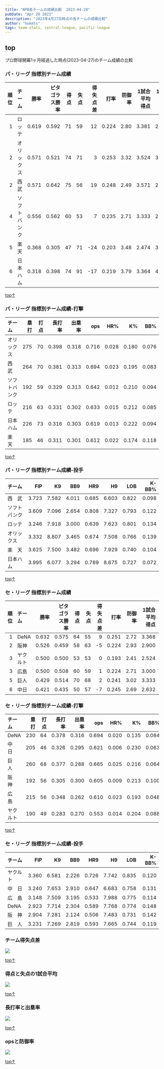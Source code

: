 ```yaml
---
title: "NPB各チームの成績比較  2023-04-28"
pubDate: "Apr 28 2023"
description: "2023年4月27日時点の各チームの成績比較"
author: "hokmts"
tags: team-stats, central-league, pacific-league
---
```


## top

プロ野球開幕1ヶ月経過した時点(2023-04-27)のチーム成績の比較

### パ・リーグ 指標別チーム成績

<table>
<colgroup>
<col style="width: 5%" />
<col style="width: 13%" />
<col style="width: 6%" />
<col style="width: 15%" />
<col style="width: 5%" />
<col style="width: 5%" />
<col style="width: 9%" />
<col style="width: 6%" />
<col style="width: 7%" />
<col style="width: 14%" />
<col style="width: 14%" />
</colgroup>
<thead>
<tr class="header">
<th style="text-align: right;">順位</th>
<th style="text-align: left;">チーム</th>
<th style="text-align: right;">勝率</th>
<th style="text-align: right;">ピタゴラス勝率</th>
<th style="text-align: right;">得点</th>
<th style="text-align: right;">失点</th>
<th style="text-align: right;">得失点差</th>
<th style="text-align: right;">打率</th>
<th style="text-align: right;">防御率</th>
<th style="text-align: right;">1試合平均得点</th>
<th style="text-align: right;">1試合平均失点</th>
</tr>
</thead>
<tbody>
<tr class="odd">
<td style="text-align: right;">1</td>
<td style="text-align: left;">ロッテ</td>
<td style="text-align: right;">0.619</td>
<td style="text-align: right;">0.592</td>
<td style="text-align: right;">71</td>
<td style="text-align: right;">59</td>
<td style="text-align: right;">12</td>
<td style="text-align: right;">0.224</td>
<td style="text-align: right;">2.80</td>
<td style="text-align: right;">3.381</td>
<td style="text-align: right;">2.810</td>
</tr>
<tr class="even">
<td style="text-align: right;">2</td>
<td style="text-align: left;">オリックス</td>
<td style="text-align: right;">0.571</td>
<td style="text-align: right;">0.521</td>
<td style="text-align: right;">74</td>
<td style="text-align: right;">71</td>
<td style="text-align: right;">3</td>
<td style="text-align: right;">0.253</td>
<td style="text-align: right;">3.32</td>
<td style="text-align: right;">3.524</td>
<td style="text-align: right;">3.381</td>
</tr>
<tr class="odd">
<td style="text-align: right;">2</td>
<td style="text-align: left;">西武</td>
<td style="text-align: right;">0.571</td>
<td style="text-align: right;">0.642</td>
<td style="text-align: right;">75</td>
<td style="text-align: right;">56</td>
<td style="text-align: right;">19</td>
<td style="text-align: right;">0.248</td>
<td style="text-align: right;">2.49</td>
<td style="text-align: right;">3.571</td>
<td style="text-align: right;">2.667</td>
</tr>
<tr class="even">
<td style="text-align: right;">4</td>
<td style="text-align: left;">ソフトバンク</td>
<td style="text-align: right;">0.556</td>
<td style="text-align: right;">0.562</td>
<td style="text-align: right;">60</td>
<td style="text-align: right;">53</td>
<td style="text-align: right;">7</td>
<td style="text-align: right;">0.235</td>
<td style="text-align: right;">2.71</td>
<td style="text-align: right;">3.333</td>
<td style="text-align: right;">2.944</td>
</tr>
<tr class="odd">
<td style="text-align: right;">5</td>
<td style="text-align: left;">楽天</td>
<td style="text-align: right;">0.368</td>
<td style="text-align: right;">0.305</td>
<td style="text-align: right;">47</td>
<td style="text-align: right;">71</td>
<td style="text-align: right;">-24</td>
<td style="text-align: right;">0.203</td>
<td style="text-align: right;">3.48</td>
<td style="text-align: right;">2.474</td>
<td style="text-align: right;">3.737</td>
</tr>
<tr class="even">
<td style="text-align: right;">6</td>
<td style="text-align: left;">日本ハム</td>
<td style="text-align: right;">0.318</td>
<td style="text-align: right;">0.398</td>
<td style="text-align: right;">74</td>
<td style="text-align: right;">91</td>
<td style="text-align: right;">-17</td>
<td style="text-align: right;">0.219</td>
<td style="text-align: right;">3.79</td>
<td style="text-align: right;">3.364</td>
<td style="text-align: right;">4.136</td>
</tr>
</tbody>
</table>

[top↑](#top)

### パ・リーグ 指標別チーム成績-打撃

<table>
<thead>
<tr class="header">
<th style="text-align: left;">チーム</th>
<th style="text-align: right;">塁打</th>
<th style="text-align: right;">打点</th>
<th style="text-align: right;">長打率</th>
<th style="text-align: right;">出塁率</th>
<th style="text-align: right;">ops</th>
<th style="text-align: right;">HR%</th>
<th style="text-align: right;">K%</th>
<th style="text-align: right;">BB%</th>
</tr>
</thead>
<tbody>
<tr class="odd">
<td style="text-align: left;">オリックス</td>
<td style="text-align: right;">275</td>
<td style="text-align: right;">70</td>
<td style="text-align: right;">0.398</td>
<td style="text-align: right;">0.318</td>
<td style="text-align: right;">0.716</td>
<td style="text-align: right;">0.028</td>
<td style="text-align: right;">0.180</td>
<td style="text-align: right;">0.076</td>
</tr>
<tr class="even">
<td style="text-align: left;">西　武</td>
<td style="text-align: right;">264</td>
<td style="text-align: right;">70</td>
<td style="text-align: right;">0.381</td>
<td style="text-align: right;">0.313</td>
<td style="text-align: right;">0.694</td>
<td style="text-align: right;">0.023</td>
<td style="text-align: right;">0.195</td>
<td style="text-align: right;">0.083</td>
</tr>
<tr class="odd">
<td style="text-align: left;">ソフトバンク</td>
<td style="text-align: right;">192</td>
<td style="text-align: right;">59</td>
<td style="text-align: right;">0.329</td>
<td style="text-align: right;">0.313</td>
<td style="text-align: right;">0.642</td>
<td style="text-align: right;">0.012</td>
<td style="text-align: right;">0.210</td>
<td style="text-align: right;">0.094</td>
</tr>
<tr class="even">
<td style="text-align: left;">ロッテ</td>
<td style="text-align: right;">216</td>
<td style="text-align: right;">63</td>
<td style="text-align: right;">0.331</td>
<td style="text-align: right;">0.302</td>
<td style="text-align: right;">0.633</td>
<td style="text-align: right;">0.015</td>
<td style="text-align: right;">0.212</td>
<td style="text-align: right;">0.085</td>
</tr>
<tr class="odd">
<td style="text-align: left;">日本ハム</td>
<td style="text-align: right;">226</td>
<td style="text-align: right;">73</td>
<td style="text-align: right;">0.316</td>
<td style="text-align: right;">0.303</td>
<td style="text-align: right;">0.619</td>
<td style="text-align: right;">0.013</td>
<td style="text-align: right;">0.222</td>
<td style="text-align: right;">0.094</td>
</tr>
<tr class="even">
<td style="text-align: left;">楽　天</td>
<td style="text-align: right;">185</td>
<td style="text-align: right;">46</td>
<td style="text-align: right;">0.311</td>
<td style="text-align: right;">0.301</td>
<td style="text-align: right;">0.612</td>
<td style="text-align: right;">0.022</td>
<td style="text-align: right;">0.174</td>
<td style="text-align: right;">0.118</td>
</tr>
</tbody>
</table>

[top↑](#top)

### パ・リーグ 指標別チーム成績-投手

<table>
<thead>
<tr class="header">
<th style="text-align: left;">チーム</th>
<th style="text-align: right;">FIP</th>
<th style="text-align: right;">K9</th>
<th style="text-align: right;">BB9</th>
<th style="text-align: right;">HR9</th>
<th style="text-align: right;">H9</th>
<th style="text-align: right;">LOB</th>
<th style="text-align: right;">K-BB%</th>
</tr>
</thead>
<tbody>
<tr class="odd">
<td style="text-align: left;">西　武</td>
<td style="text-align: right;">3.723</td>
<td style="text-align: right;">7.582</td>
<td style="text-align: right;">4.011</td>
<td style="text-align: right;">0.685</td>
<td style="text-align: right;">6.603</td>
<td style="text-align: right;">0.822</td>
<td style="text-align: right;">0.098</td>
</tr>
<tr class="even">
<td style="text-align: left;">ソフトバンク</td>
<td style="text-align: right;">3.609</td>
<td style="text-align: right;">7.096</td>
<td style="text-align: right;">2.654</td>
<td style="text-align: right;">0.808</td>
<td style="text-align: right;">7.327</td>
<td style="text-align: right;">0.793</td>
<td style="text-align: right;">0.122</td>
</tr>
<tr class="odd">
<td style="text-align: left;">ロッテ</td>
<td style="text-align: right;">3.246</td>
<td style="text-align: right;">7.918</td>
<td style="text-align: right;">3.000</td>
<td style="text-align: right;">0.639</td>
<td style="text-align: right;">7.623</td>
<td style="text-align: right;">0.801</td>
<td style="text-align: right;">0.134</td>
</tr>
<tr class="even">
<td style="text-align: left;">オリックス</td>
<td style="text-align: right;">3.332</td>
<td style="text-align: right;">8.807</td>
<td style="text-align: right;">3.465</td>
<td style="text-align: right;">0.674</td>
<td style="text-align: right;">7.508</td>
<td style="text-align: right;">0.766</td>
<td style="text-align: right;">0.139</td>
</tr>
<tr class="odd">
<td style="text-align: left;">楽　天</td>
<td style="text-align: right;">3.625</td>
<td style="text-align: right;">7.500</td>
<td style="text-align: right;">3.482</td>
<td style="text-align: right;">0.696</td>
<td style="text-align: right;">7.929</td>
<td style="text-align: right;">0.740</td>
<td style="text-align: right;">0.104</td>
</tr>
<tr class="even">
<td style="text-align: left;">日本ハム</td>
<td style="text-align: right;">3.995</td>
<td style="text-align: right;">6.077</td>
<td style="text-align: right;">3.294</td>
<td style="text-align: right;">0.789</td>
<td style="text-align: right;">8.675</td>
<td style="text-align: right;">0.727</td>
<td style="text-align: right;">0.072</td>
</tr>
</tbody>
</table>

[top↑](#top)

### セ・リーグ 指標別チーム成績

<table>
<colgroup>
<col style="width: 5%" />
<col style="width: 9%" />
<col style="width: 6%" />
<col style="width: 15%" />
<col style="width: 5%" />
<col style="width: 5%" />
<col style="width: 9%" />
<col style="width: 6%" />
<col style="width: 7%" />
<col style="width: 14%" />
<col style="width: 14%" />
</colgroup>
<thead>
<tr class="header">
<th style="text-align: right;">順位</th>
<th style="text-align: left;">チーム</th>
<th style="text-align: right;">勝率</th>
<th style="text-align: right;">ピタゴラス勝率</th>
<th style="text-align: right;">得点</th>
<th style="text-align: right;">失点</th>
<th style="text-align: right;">得失点差</th>
<th style="text-align: right;">打率</th>
<th style="text-align: right;">防御率</th>
<th style="text-align: right;">1試合平均得点</th>
<th style="text-align: right;">1試合平均失点</th>
</tr>
</thead>
<tbody>
<tr class="odd">
<td style="text-align: right;">1</td>
<td style="text-align: left;">DeNA</td>
<td style="text-align: right;">0.632</td>
<td style="text-align: right;">0.575</td>
<td style="text-align: right;">64</td>
<td style="text-align: right;">55</td>
<td style="text-align: right;">9</td>
<td style="text-align: right;">0.251</td>
<td style="text-align: right;">2.72</td>
<td style="text-align: right;">3.368</td>
<td style="text-align: right;">2.895</td>
</tr>
<tr class="even">
<td style="text-align: right;">2</td>
<td style="text-align: left;">阪神</td>
<td style="text-align: right;">0.526</td>
<td style="text-align: right;">0.459</td>
<td style="text-align: right;">58</td>
<td style="text-align: right;">63</td>
<td style="text-align: right;">-5</td>
<td style="text-align: right;">0.224</td>
<td style="text-align: right;">2.93</td>
<td style="text-align: right;">2.900</td>
<td style="text-align: right;">3.150</td>
</tr>
<tr class="odd">
<td style="text-align: right;">3</td>
<td style="text-align: left;">ヤクルト</td>
<td style="text-align: right;">0.500</td>
<td style="text-align: right;">0.500</td>
<td style="text-align: right;">53</td>
<td style="text-align: right;">53</td>
<td style="text-align: right;">0</td>
<td style="text-align: right;">0.193</td>
<td style="text-align: right;">2.41</td>
<td style="text-align: right;">2.524</td>
<td style="text-align: right;">2.524</td>
</tr>
<tr class="even">
<td style="text-align: right;">3</td>
<td style="text-align: left;">広島</td>
<td style="text-align: right;">0.500</td>
<td style="text-align: right;">0.508</td>
<td style="text-align: right;">60</td>
<td style="text-align: right;">59</td>
<td style="text-align: right;">1</td>
<td style="text-align: right;">0.224</td>
<td style="text-align: right;">2.71</td>
<td style="text-align: right;">3.000</td>
<td style="text-align: right;">2.950</td>
</tr>
<tr class="odd">
<td style="text-align: right;">5</td>
<td style="text-align: left;">巨人</td>
<td style="text-align: right;">0.429</td>
<td style="text-align: right;">0.514</td>
<td style="text-align: right;">70</td>
<td style="text-align: right;">68</td>
<td style="text-align: right;">2</td>
<td style="text-align: right;">0.241</td>
<td style="text-align: right;">3.02</td>
<td style="text-align: right;">3.333</td>
<td style="text-align: right;">3.238</td>
</tr>
<tr class="even">
<td style="text-align: right;">6</td>
<td style="text-align: left;">中日</td>
<td style="text-align: right;">0.421</td>
<td style="text-align: right;">0.435</td>
<td style="text-align: right;">50</td>
<td style="text-align: right;">57</td>
<td style="text-align: right;">-7</td>
<td style="text-align: right;">0.245</td>
<td style="text-align: right;">2.69</td>
<td style="text-align: right;">2.632</td>
<td style="text-align: right;">3.000</td>
</tr>
</tbody>
</table>

### セ・リーグ 指標別チーム成績-打撃

<table>
<thead>
<tr class="header">
<th style="text-align: left;">チーム</th>
<th style="text-align: right;">塁打</th>
<th style="text-align: right;">打点</th>
<th style="text-align: right;">長打率</th>
<th style="text-align: right;">出塁率</th>
<th style="text-align: right;">ops</th>
<th style="text-align: right;">HR%</th>
<th style="text-align: right;">K%</th>
<th style="text-align: right;">BB%</th>
</tr>
</thead>
<tbody>
<tr class="odd">
<td style="text-align: left;">DeNA</td>
<td style="text-align: right;">230</td>
<td style="text-align: right;">64</td>
<td style="text-align: right;">0.378</td>
<td style="text-align: right;">0.316</td>
<td style="text-align: right;">0.694</td>
<td style="text-align: right;">0.020</td>
<td style="text-align: right;">0.135</td>
<td style="text-align: right;">0.084</td>
</tr>
<tr class="even">
<td style="text-align: left;">中　日</td>
<td style="text-align: right;">205</td>
<td style="text-align: right;">46</td>
<td style="text-align: right;">0.326</td>
<td style="text-align: right;">0.295</td>
<td style="text-align: right;">0.621</td>
<td style="text-align: right;">0.006</td>
<td style="text-align: right;">0.230</td>
<td style="text-align: right;">0.063</td>
</tr>
<tr class="odd">
<td style="text-align: left;">巨　人</td>
<td style="text-align: right;">260</td>
<td style="text-align: right;">68</td>
<td style="text-align: right;">0.377</td>
<td style="text-align: right;">0.288</td>
<td style="text-align: right;">0.665</td>
<td style="text-align: right;">0.025</td>
<td style="text-align: right;">0.216</td>
<td style="text-align: right;">0.064</td>
</tr>
<tr class="even">
<td style="text-align: left;">阪　神</td>
<td style="text-align: right;">192</td>
<td style="text-align: right;">56</td>
<td style="text-align: right;">0.305</td>
<td style="text-align: right;">0.300</td>
<td style="text-align: right;">0.605</td>
<td style="text-align: right;">0.009</td>
<td style="text-align: right;">0.213</td>
<td style="text-align: right;">0.100</td>
</tr>
<tr class="odd">
<td style="text-align: left;">広　島</td>
<td style="text-align: right;">215</td>
<td style="text-align: right;">56</td>
<td style="text-align: right;">0.348</td>
<td style="text-align: right;">0.262</td>
<td style="text-align: right;">0.610</td>
<td style="text-align: right;">0.023</td>
<td style="text-align: right;">0.193</td>
<td style="text-align: right;">0.048</td>
</tr>
<tr class="even">
<td style="text-align: left;">ヤクルト</td>
<td style="text-align: right;">190</td>
<td style="text-align: right;">49</td>
<td style="text-align: right;">0.283</td>
<td style="text-align: right;">0.270</td>
<td style="text-align: right;">0.553</td>
<td style="text-align: right;">0.014</td>
<td style="text-align: right;">0.204</td>
<td style="text-align: right;">0.088</td>
</tr>
</tbody>
</table>

[top↑](#top)

### セ・リーグ 指標別チーム成績-投手

<table>
<thead>
<tr class="header">
<th style="text-align: left;">チーム</th>
<th style="text-align: right;">FIP</th>
<th style="text-align: right;">K9</th>
<th style="text-align: right;">BB9</th>
<th style="text-align: right;">HR9</th>
<th style="text-align: right;">H9</th>
<th style="text-align: right;">LOB</th>
<th style="text-align: right;">K-BB%</th>
</tr>
</thead>
<tbody>
<tr class="odd">
<td style="text-align: left;">ヤクルト</td>
<td style="text-align: right;">3.360</td>
<td style="text-align: right;">6.581</td>
<td style="text-align: right;">2.226</td>
<td style="text-align: right;">0.726</td>
<td style="text-align: right;">7.742</td>
<td style="text-align: right;">0.835</td>
<td style="text-align: right;">0.120</td>
</tr>
<tr class="even">
<td style="text-align: left;">中　日</td>
<td style="text-align: right;">3.240</td>
<td style="text-align: right;">7.653</td>
<td style="text-align: right;">2.910</td>
<td style="text-align: right;">0.647</td>
<td style="text-align: right;">6.683</td>
<td style="text-align: right;">0.758</td>
<td style="text-align: right;">0.131</td>
</tr>
<tr class="odd">
<td style="text-align: left;">広　島</td>
<td style="text-align: right;">3.148</td>
<td style="text-align: right;">7.509</td>
<td style="text-align: right;">3.195</td>
<td style="text-align: right;">0.533</td>
<td style="text-align: right;">7.988</td>
<td style="text-align: right;">0.775</td>
<td style="text-align: right;">0.114</td>
</tr>
<tr class="even">
<td style="text-align: left;">DeNA</td>
<td style="text-align: right;">2.923</td>
<td style="text-align: right;">7.714</td>
<td style="text-align: right;">2.304</td>
<td style="text-align: right;">0.589</td>
<td style="text-align: right;">7.768</td>
<td style="text-align: right;">0.774</td>
<td style="text-align: right;">0.148</td>
</tr>
<tr class="odd">
<td style="text-align: left;">阪　神</td>
<td style="text-align: right;">2.904</td>
<td style="text-align: right;">7.281</td>
<td style="text-align: right;">2.124</td>
<td style="text-align: right;">0.506</td>
<td style="text-align: right;">7.483</td>
<td style="text-align: right;">0.731</td>
<td style="text-align: right;">0.142</td>
</tr>
<tr class="even">
<td style="text-align: left;">巨　人</td>
<td style="text-align: right;">3.231</td>
<td style="text-align: right;">7.269</td>
<td style="text-align: right;">2.819</td>
<td style="text-align: right;">0.593</td>
<td style="text-align: right;">7.665</td>
<td style="text-align: right;">0.744</td>
<td style="text-align: right;">0.119</td>
</tr>
</tbody>
</table>

### チーム得失点差

<img src="/2023team001_files/figure-markdown_strict/2023_Team_Stats7-1.png" style="display: block; margin: auto;" />

[top↑](#top)

### 得点と失点の1試合平均

<img src="/2023team001_files/figure-markdown_strict/2023_Team_Stats8-1.png" style="display: block; margin: auto;" />

[top↑](#top)

### 長打率と出塁率

<img src="/2023team001_files/figure-markdown_strict/2023_Team_Stats9-1.png" style="display: block; margin: auto;" />

[top↑](#top)

### opsと防御率

<img src="/2023team001_files/figure-markdown_strict/2023_Team_Stats10-1.png" style="display: block; margin: auto;" />

[top↑](#top)
